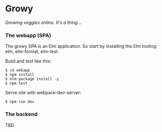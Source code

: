 # Growy

*Growing veggies online. It's a thing...*

### The webapp (SPA)

The growy SPA is an Elm application. So start by installing the Elm tooling: elm, elm-format, elm-test. 

Build and test like this:

    $ cd webapp
    $ npm install
    $ elm-package install -y
    $ npm test

Serve site with webpack-dev-server:

    $ npm run dev
        
### The backend 
TBD

